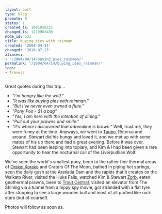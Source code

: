 ```yaml
---
layout: post
type: blog
promote: 0
status: 1
created_ts: 1081910225
changed_ts: 1279903480
node_id: 533
title: buying pies with rainman
created: '2004-04-14'
changed: '2010-07-23'
aliases:
- "/2004/04/14/buying_pies_rainman/"
permalink: "/2004/04/14/buying_pies_rainman/"
tags:
- Travels
---
```

Great quotes during this trip...
* _"I'm hungry like the wolf."_
* _"It was like buying pies with rainman."_
* _"But I've never even owned a flute."_
* _"Pony Poo - \$1 a bag"_
* _"Yes, I am here with the intention of dining."_
* _"Pull out your prawns and smile."_
* _"It's where I discovered that adrenaline is brown."_
Well, trust me, they were funny at the time.  Anyways, we went to [Taupo](http://www.backpacklaketaupo.com/), Rotorua and around.  Stewart did his bungy and loved it, and we met up with some mates of his up there and had a great evening.  Before it was over, Stewart had been leaping into topiary, and Kim & I had been given a rare opportunity to hear the nocturnal call of the Liverpudlian Wolf.  

We've seen the world's smallest pony, been to the rather fine thermal areas of [Orakei Korako](http://www.orakeikorako.co.nz/) and Craters Of The Moon, bathed in piping hot springs, seen the daily gush at the Aratiatia Dam and the rapids that it creates on the Waikato River, visited the Huka Falls, watched Kim & Stewart [Zorb](http://www.zorb.com/), eaten geothermal prawns, been to [Trout Central](http://www.troutcentre.org.nz/), visited an elevator from The Shining via a tunnel from a hippy spy movie, got stranded with a flat tyre after stopping to see a large wooden bull and most of all partied like rock stars (but of course!).

Photos will follow as soon as.
<!-- break -->
